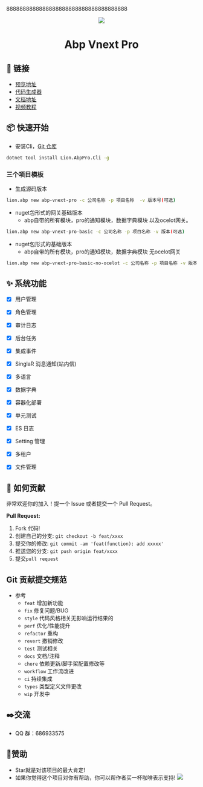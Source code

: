 8888888888888888888888888888888888888
<p align="center">
  <a href="https://github.com/WangJunZzz/abp-vnext-pro">
      <img src="https://blog-resouce.oss-cn-shenzhen.aliyuncs.com/images/abp/06.jpg">
  </a>
</p>

<h1 align="center">Abp Vnext Pro</h1>



## 🔗 链接

- [预览地址](http://116.205.177.85/)
- [代码生成器](http://116.205.177.85:81/)
- [文档地址](http://doc.cncore.club/)
- [视频教程](https://www.bilibili.com/video/BV1pt4y1E7aZ)


## 📦 快速开始

- 安装Cli，[Git 仓库](https://github.com/WangJunZzz/Lion.AbpPro.Cli)
```bash
dotnet tool install Lion.AbpPro.Cli -g
```
### 三个项目模板
- 生成源码版本

```bash
lion.abp new abp-vnext-pro -c 公司名称 -p 项目名称  -v 版本号(可选)
```

- nuget包形式的网关基础版本
   -  abp自带的所有模块，pro的通知模块，数据字典模块 以及ocelot网关。

```bash
lion.abp new abp-vnext-pro-basic -c 公司名称 -p 项目名称 -v 版本(可选) 
```

- nuget包形式的基础版本
   - abp自带的所有模块，pro的通知模块，数据字典模块 无ocelot网关

```bash
lion.abp new abp-vnext-pro-basic-no-ocelot -c 公司名称 -p 项目名称 -v 版本(可选) 
```



## ✨ 系统功能

- [x] 用户管理
- [x] 角色管理
- [x] 审计日志
- [x] 后台任务
- [x] 集成事件
- [x] SinglaR 消息通知(站内信)
- [x] 多语言
- [x] 数据字典
- [x] 容器化部署
- [x] 单元测试
- [x] ES 日志
- [x] Setting 管理
- [x] 多租户
- [x] 文件管理


## 🤝 如何贡献

非常欢迎你的加入！提一个 Issue 或者提交一个 Pull Request。

**Pull Request:**

1. Fork 代码!
2. 创建自己的分支: `git checkout -b feat/xxxx`
3. 提交你的修改: `git commit -am 'feat(function): add xxxxx'`
4. 推送您的分支: `git push origin feat/xxxx`
5. 提交`pull request`

## Git 贡献提交规范

- 参考
  - `feat` 增加新功能
  - `fix` 修复问题/BUG
  - `style` 代码风格相关无影响运行结果的
  - `perf` 优化/性能提升
  - `refactor` 重构
  - `revert` 撤销修改
  - `test` 测试相关
  - `docs` 文档/注释
  - `chore` 依赖更新/脚手架配置修改等
  - `workflow` 工作流改进
  - `ci` 持续集成
  - `types` 类型定义文件更改
  - `wip` 开发中

## ✒️交流
- QQ 群：686933575

## 💖赞助
- Star就是对该项目的最大肯定!
- 如果你觉得这个项目对你有帮助，你可以帮作者买一杯咖啡表示支持!
![](https://blog-resouce.oss-cn-shenzhen.aliyuncs.com/images/donate.png)

